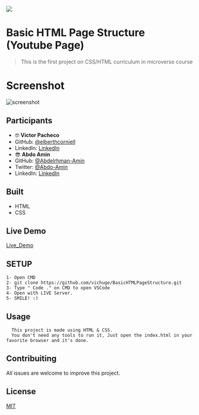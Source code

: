 **![](https://img.shields.io/badge/-microverse-yellow)**

# Basic HTML Page Structure (Youtube Page)

> This is the first project on CSS/HTML curriculum in microverse course

# Screenshot

![screenshot](/src/screenshot_1.png)

## Participants

- 🤓 **Victor Pacheco**
- GitHub: [@elberthcorniell](https://github.com/vichuge)
- LinkedIn: [LinkedIn](https://www.linkedin.com/in/victor-pacheco-7946aab2/)
- 😎 **Abdo Amin**
- GitHub: [@Abdelrhman-Amin](https://github.com/AbdelrhmanAmin)
- Twitter: [@Abdo-Amin](https://twitter.com/AbdoAmi60489112)
- LinkedIn: [LinkedIn](https://www.linkedin.com/in/abdo-amin-ab786a1b0/)

## Built

- HTML
- CSS

## Live Demo

[Live_Demo](https://raw.githack.com/vichuge/BasicHTMLPageStructure/feature-branch/index.html)

## SETUP

    1- Open CMD
    2- git clone https://github.com/vichuge/BasicHTMLPageStructure.git
    3- Type " Code ." on CMD to open VSCode
    4- Open with LIVE Server.
    5- SMILE! :)

## Usage

      This project is made using HTML & CSS.
      You don't need any tools to run it, Just open the index.html in your favorite browser and it's done.

## Contribuiting

All issues are welcome to improve this project.

## License

[MIT](./LICENSE)
